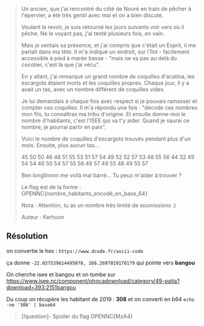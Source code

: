 
> Un ancien, que j'ai rencontré du côté de Nouré en train de pêcher à l'épervier, a été très gentil avec moi et on a bien discuté.
> 
> Voulant le revoir, je suis retourné les jours suivants voir vers où il pêche. Ne le voyant pas, j'ai tenté plusieurs fois, en vain.
> 
> Mais je sentais sa présence, et j'ai compris que c'était un Esprit, il me parlait dans ma tête. Il m'a indiqué un endroit, sur l'îlot - facilement accessible à pied à marée basse - "mais ne va pas au delà du cocotier, c'est là que j'ai vécu".
> 
> En y allant, j'ai remarqué un grand nombre de coquilles d'acatina, les escargots étaient morts et les coquilles propres. Chaque jour, il y a avait un tas, avec un nombre différent de coquilles vides.
> 
> Je lui demandais à chaque fois avec respect si je pouvais ramasser et compter ces coquilles. Il m'a répondu une fois : "décode ces nombres mon fils, tu connaîtras ma tribu d'origine. Et ensuite donne-moi le nombre d'habitants, c'est l'ISEE qui va t'y aider. Quand je saurai ce nombre, je pourrai partir en paix".
> 
> Voici le nombre de coquilles d'escargots trouvés pendant plus d'un mois. Ensuite, plus aucun tas...
> 
> 45 50 50 46 48 51 55 53 51 57 54 49 52 52 57 53 48 55 56 44 32 49 54 54 46 50 54 57 55 56 49 57 49 55 48 49 55 57
> 
> Ben longîînnnn me voilà mal barré... Tu peux m'aider à trouver ?
> 
> Le flag est de la forme : OPENNC{nombre_habitants_encodé_en_base_64}
> 
> Nota : Attention, tu as un nombre très limité de soumissions ;)
> 
> Auteur : Kerhuon


## Résolution

on convertie le hex : `https://www.dcode.fr/ascii-code`

ça donne `-22.037539614495078, 166.2697819170179` qui pointe vers **bangou**

On cherche isee et bangou et on tombe sur https://www.isee.nc/component/phocadownload/category/49-paita?download=393:2151bangou

Du coup on récupère les habitant de 2019 : **308** et on converti en b64 `echo -ne '308' | base64`


>[!question]- Spoiler du flag
> OPENNC{MzA4}


